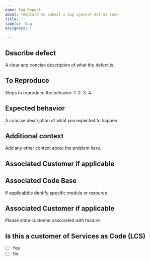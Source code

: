 ```yaml
---
name: Bug Report
about: Template to submit a bug against ACI as Code
title: ''
labels: 'bug'
assignees: ''

---
```


## Describe defect

A clear and concise description of what the defect is.

## To Reproduce

Steps to reproduce the behavior:
1.
2.
3.
4.

## Expected behavior

A concise description of what you expected to happen.

## Additional context

Add any other context about the problem here.

## Associated Customer if applicable

## Associated Code Base

If applicabble dentify specific module or resource

## Associated Customer if applicable

Please state customer associated with feature.

## Is this a customer of Services as Code (LCS)

- [ ] Yes
- [ ] No
